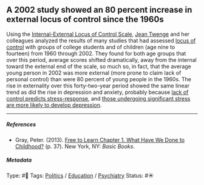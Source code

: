 ## A 2002 study showed an 80 percent increase in external locus of control since the 1960s

Using the [Internal-External Locus of Control Scale](Internal-External%20Locus%20of%20Control%20Scale.md), [Jean Twenge]() and her colleagues analyzed the results of many studies that had assessed [locus of control](Locus%20of%20control.md) with groups of college students and of children (age nine to fourteen) from 1960 through 2002. They found for both age groups that over this period, average scores shifted dramatically, away from the internal toward the external end of the scale, so much so, in fact, that the average young person in 2002 was more external (more prone to claim lack of personal control) than were 80 percent of young people in the 1960s. The rise in externality over this forty-two-year period showed the same linear trend as did the rise in depression and anxiety, probably because [lack of control predicts stress-response](Lack%20of%20control%20predicts%20stress-response.md), and [those undergoing significant stress are more likely to develop depression](Those%20undergoing%20significant%20stress%20are%20more%20likely%20to%20develop%20depression.md).

---

##### References

* Gray, Peter. (2013). [Free to Learn Chapter 1. What Have We Done to Childhood?](Free%20to%20Learn%20Chapter%201.%20What%20Have%20We%20Done%20to%20Childhood%3F.md) (p. 37). New York, NY: *Basic Books*.

##### Metadata

Type: #🔴 
Tags: [Politics](Politics.md) / [Education]() / [Psychiatry](Psychiatry.md)
Status: #☀️ 
